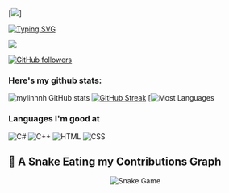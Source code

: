 [![](https://github.com/mylinhnh/mylinhnh/blob/main/a%20(2)%20(1).gif?raw=true)]<!-- If you want the template for my gif, email me! -->

[![Typing SVG](https://readme-typing-svg.herokuapp.com?font=Architects+Daughter&color=2D9596&size=40&lines=Hey!+It's+MyLinh!;I'm+a+learning+developer...;CRAZY+fan+of+web3,+cloud;And+I'm+a+workaholic+person;looking+to+contribute;into+myorganization,+OS)](https://git.io/typing-svg)

<img src="https://profile-counter.glitch.me/mylinhnh/count.svg">

[![GitHub followers](https://img.shields.io/github/followers/mylinhnh.svg?style=social&label=Followers)](https://github.com/mylinhnh?tab=followers)

### Here's my github stats:

![mylinhnh GitHub stats](https://github-readme-stats.vercel.app/api?username=mylinhnh&show_icons=true&theme=radical) 
[![GitHub Streak](https://github-readme-streak-stats.herokuapp.com/?user=mylinhnh&theme=radical)](https://git.io/streak-stats) 
[![Most Languages](https://github-readme-stats.anuraghazra1.vercel.app/api/top-langs/?username=mylinhnh&theme=dark&hide_border=true&no-bg=true&no-frame=true&langs_count=10)


### Languages I'm good at

![C#](https://img.shields.io/badge/C%23-FFAAAA?style=for-the-badge&logo=c%2B%2B&logoColor=white)
![C++](https://img.shields.io/badge/C%2B%2B-987D9A?style=for-the-badge&logo=c%2B%2B&logoColor=white)
![HTML](https://img.shields.io/badge/HTML-A1DD70?style=for-the-badge&logo=html5&logoColor=white)
![CSS](https://img.shields.io/badge/CSS-D2649A?&style=for-the-badge&logo=css3&logoColor=white)

## 🐍 A Snake Eating my Contributions Graph
	
<p align = "center">
	<img src = "https://github.com/mylinhnh/mylinhnh/blob/output/github-contribution-grid-snake.svg?" alt = "Snake Game"/>
</p>

